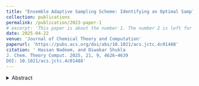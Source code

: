 ```yaml
---
title: "Ensemble Adaptive Sampling Scheme: Identifying an Optimal Sampling Strategy via Policy Ranking"
collection: publications
permalink: /publication/2023-paper-1
# excerpt: 'This paper is about the number 1. The number 2 is left for future work.'
date: 2025-04-22
venue: 'Journal of Chemical Theory and Computation'
paperurl: 'https://pubs.acs.org/doi/abs/10.1021/acs.jctc.4c01488'
citation: ' Hassan Nadeem, and Diwakar Shukla
J. Chem. Theory Comput. 2025, 21, 9, 4626–4639 
DOI: 10.1021/acs.jctc.4c01488' 
---
```

<details>
    <summary> Abstract </summary>
Efficient sampling in biomolecular simulations is critical for accurately capturing the complex dynamic behaviors of biological systems. Adaptive sampling techniques aim to improve efficiency by focusing computational resources on the most relevant regions of the phase space. In this work, we present a framework for identifying the optimal sampling policy through metric-driven ranking. Our approach systematically evaluates the policy ensemble and ranks the policies based on their ability to explore the conformational space effectively. Through a series of biomolecular simulation case studies, we demonstrate that the choice of a different adaptive sampling policy at each round significantly outperforms single policy sampling, leading to faster convergence and improved sampling performance. This approach takes an ensemble of adaptive sampling policies and identifies the optimal policy for the next round based on current data. Beyond presenting this ensemble view of adaptive sampling, we also propose two sampling algorithms that approximate this ranking framework on the fly. The modularity of this framework allows incorporation of any adaptive sampling policy, making it versatile and suitable as a comprehensive adaptive sampling scheme.
</details>

